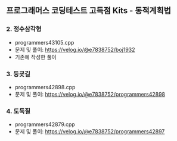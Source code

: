 ## 프로그래머스 코딩테스트 고득점 Kits - 동적계획법

### 2. 정수삼각형
- programmers43105.cpp
- 문제 및 풀이: https://velog.io/@e7838752/boj1932
- 기존에 작성한 풀이

### 3. 등굣길
- programmers42898.cpp
- 문제 및 풀이: https://velog.io/@e7838752/programmers42898

### 4. 도둑질
- programmers42879.cpp
- 문제 및 풀이: https://velog.io/@e7838752/programmers42897